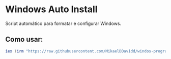 # Windows Auto Install

Script automático para formatar e configurar Windows.

## Como usar:
```powershell
iex (irm "https://raw.githubusercontent.com/MikaelDDavidd/windos-programs/main/script.ps1")
